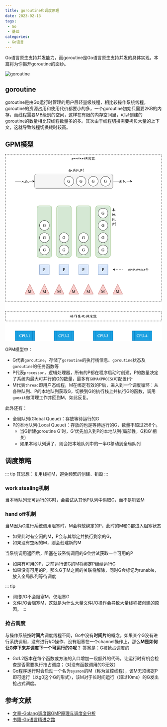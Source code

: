 ```yaml
---
title: goroutine和调度原理
date: 2023-02-13
tags:
 - Go
 - 基础
categories:
 - Go语言
---
```


Go语言原生支持并发能力，而goroutine是Go语言原生支持并发的具体实现，本篇将为你揭开goroutine的面纱。

![goroutine](http://cdn.cjhe.top/blog/goroutine.png)

<!-- more -->

## goroutine

goroutine是由Go运行时管理的用户层轻量级线程，相比较操作系统线程，goroutine的资源占用和使用代价都要小的多，一个goroutine初始只需要2KB的内存，而线程需要MB级别的空间，这样在有限的内存空间里，可以创建的goroutine的数量相比较线程数量多的多。其次由于线程切换需要拷贝大量的上下文，这就导致线程切换耗时较高。

## GPM模型

![goroutine](./images/goroutine.png)

GPM模型中：

- G代表`goroutine`，存储了`goroutine`的执行栈信息、`goroutine`状态及`goroutine`的任务函数等
- P代表`processor`，逻辑处理器，所有的P都在程序启动时创建，P的数量决定了系统内最大可并行的G的数量，最多有`GOMAXPROCS`(可配置)个
- M代表`thread`即用户态线程，M在绑定有效的P后，进入到一个调度循环：从各种队列、P的本地队列获取G，切换到G的执行栈上并执行G的函数，调用`goexit`做清理工作并回到M，如此反复。

此外还有：

- 全局队列(Global Queue)：存放等待运行的G
- P的本地队列(Local Queue)：存放的也是等待运行的G，数量不超过256个。
  - 当G新建goroutine G'时，G'优先加入到P的本地队列(局部性，G和G'相关)
  - 如果本地队列满了，则会把本地队列中的一半G移动到全局队列

## 调度策略

::: tip
其思想：复用线程M，避免频繁的创建、销毁
:::

### work stealing机制

当本地队列无可运行的G时，会尝试从其他P队列中偷取G，而不是销毁M

### hand off机制

当M因为G进行系统调用阻塞时，M会释放绑定的P，此时的M和G都进入阻塞状态

- 如果此时有空闲的M，P会与其绑定并执行剩余的G，
- 如果没有空闲的M，则会创建新的M
  
当系统调用返回后，阻塞在该系统调用的G会尝试获取一个可用的P

- 如果有可用的P，之前运行该G的M将绑定P继续运行G
- 如果没有可用的P，那么G于M之间的关联将解除，同时G会标记为runable，放入全局队列等待调度

::: tip

- 网络I/O不会阻塞M，仅阻塞G
- 文件I/O会阻塞M，这就是为什么大量文件I/O操作会导致大量线程被创建的原因。
:::

### 抢占调度

与操作系统按**时间片**调度线程不同，Go中没有**时间片**的概念。如果某个G没有进行系统调用，没有进行I/O操作、没有阻塞在一个channel操作上，那么**M是如何让G停下来并调度下一个可运行的G呢**？<Badge text="注意" type="warning"/>
答案是：G被抢占调度的

- Go1.2版本在每个函数或方法的入口增加一段额外的代码，让运行时有机会检查是否需要执行抢占调度；（对没有函数调用的G无效）
- Go程序运行时会启动一个名为`sysmon`的M（称为监控线程），该M无须绑定P即可运行（以g0这个G的形式），该M对于长时间运行（超过10ms）的G发出抢占式调度。

## 参考文献

- [文章-Golang调度器GMP原理与调度全分析](https://mp.weixin.qq.com/s/rfjysi-LB-uFiGiZjh-XNw)
- [书籍-Go语言精进之路](https://book.douban.com/subject/35720729/)
